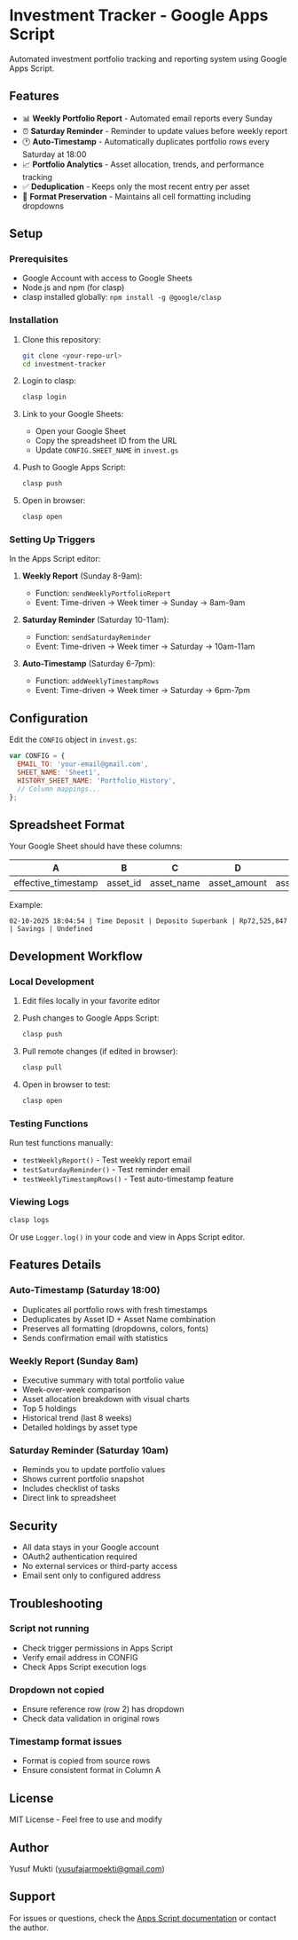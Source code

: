 # Investment Tracker - Google Apps Script

Automated investment portfolio tracking and reporting system using Google Apps Script.

## Features

- 📊 **Weekly Portfolio Report** - Automated email reports every Sunday
- ⏰ **Saturday Reminder** - Reminder to update values before weekly report
- 🕐 **Auto-Timestamp** - Automatically duplicates portfolio rows every Saturday at 18:00
- 📈 **Portfolio Analytics** - Asset allocation, trends, and performance tracking
- ✅ **Deduplication** - Keeps only the most recent entry per asset
- 🎨 **Format Preservation** - Maintains all cell formatting including dropdowns

## Setup

### Prerequisites
- Google Account with access to Google Sheets
- Node.js and npm (for clasp)
- clasp installed globally: `npm install -g @google/clasp`

### Installation

1. Clone this repository:
   ```bash
   git clone <your-repo-url>
   cd investment-tracker
   ```

2. Login to clasp:
   ```bash
   clasp login
   ```

3. Link to your Google Sheets:
   - Open your Google Sheet
   - Copy the spreadsheet ID from the URL
   - Update `CONFIG.SHEET_NAME` in `invest.gs`

4. Push to Google Apps Script:
   ```bash
   clasp push
   ```

5. Open in browser:
   ```bash
   clasp open
   ```

### Setting Up Triggers

In the Apps Script editor:

1. **Weekly Report** (Sunday 8-9am):
   - Function: `sendWeeklyPortfolioReport`
   - Event: Time-driven → Week timer → Sunday → 8am-9am

2. **Saturday Reminder** (Saturday 10-11am):
   - Function: `sendSaturdayReminder`
   - Event: Time-driven → Week timer → Saturday → 10am-11am

3. **Auto-Timestamp** (Saturday 6-7pm):
   - Function: `addWeeklyTimestampRows`
   - Event: Time-driven → Week timer → Saturday → 6pm-7pm

## Configuration

Edit the `CONFIG` object in `invest.gs`:

```javascript
var CONFIG = {
  EMAIL_TO: 'your-email@gmail.com',
  SHEET_NAME: 'Sheet1',
  HISTORY_SHEET_NAME: 'Portfolio_History',
  // Column mappings...
};
```

## Spreadsheet Format

Your Google Sheet should have these columns:

| A | B | C | D | E | F |
|---|---|---|---|---|---|
| effective_timestamp | asset_id | asset_name | asset_amount | asset_type | description |

Example:
```
02-10-2025 18:04:54 | Time Deposit | Deposito Superbank | Rp72,525,847 | Savings | Undefined
```

## Development Workflow

### Local Development

1. Edit files locally in your favorite editor
2. Push changes to Google Apps Script:
   ```bash
   clasp push
   ```

3. Pull remote changes (if edited in browser):
   ```bash
   clasp pull
   ```

4. Open in browser to test:
   ```bash
   clasp open
   ```

### Testing Functions

Run test functions manually:
- `testWeeklyReport()` - Test weekly report email
- `testSaturdayReminder()` - Test reminder email
- `testWeeklyTimestampRows()` - Test auto-timestamp feature

### Viewing Logs

```bash
clasp logs
```

Or use `Logger.log()` in your code and view in Apps Script editor.

## Features Details

### Auto-Timestamp (Saturday 18:00)
- Duplicates all portfolio rows with fresh timestamps
- Deduplicates by Asset ID + Asset Name combination
- Preserves all formatting (dropdowns, colors, fonts)
- Sends confirmation email with statistics

### Weekly Report (Sunday 8am)
- Executive summary with total portfolio value
- Week-over-week comparison
- Asset allocation breakdown with visual charts
- Top 5 holdings
- Historical trend (last 8 weeks)
- Detailed holdings by asset type

### Saturday Reminder (Saturday 10am)
- Reminds you to update portfolio values
- Shows current portfolio snapshot
- Includes checklist of tasks
- Direct link to spreadsheet

## Security

- All data stays in your Google account
- OAuth2 authentication required
- No external services or third-party access
- Email sent only to configured address

## Troubleshooting

### Script not running
- Check trigger permissions in Apps Script
- Verify email address in CONFIG
- Check Apps Script execution logs

### Dropdown not copied
- Ensure reference row (row 2) has dropdown
- Check data validation in original rows

### Timestamp format issues
- Format is copied from source rows
- Ensure consistent format in Column A

## License

MIT License - Feel free to use and modify

## Author

Yusuf Mukti (yusufajarmoekti@gmail.com)

## Support

For issues or questions, check the [Apps Script documentation](https://developers.google.com/apps-script) or contact the author.
